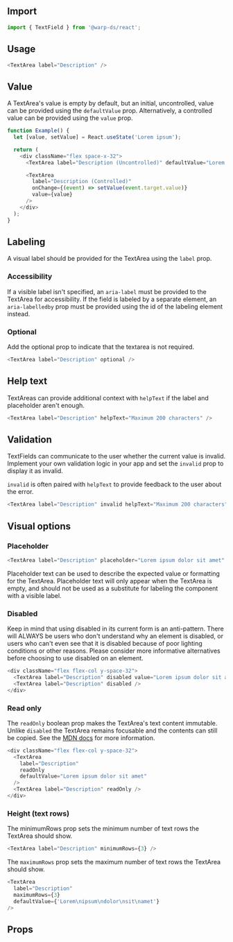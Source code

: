 ## Import

```js
import { TextField } from '@warp-ds/react';
```

## Usage

```js
<TextArea label="Description" />
```

## Value

A TextArea's value is empty by default, but an initial, uncontrolled, value can be provided using the `defaultValue` prop. Alternatively, a controlled value can be provided using the `value` prop.


```js
function Example() {
  let [value, setValue] = React.useState('Lorem ipsum');

  return (
    <div className="flex space-x-32">
      <TextArea label="Description (Uncontrolled)" defaultValue="Lorem ipsum" />

      <TextArea
        label="Description (Controlled)"
        onChange={(event) => setValue(event.target.value)}
        value={value}
      />
    </div>
  );
}
```

## Labeling

A visual label should be provided for the TextArea using the `label` prop.

### Accessibility

If a visible label isn't specified, an `aria-label` must be provided to the TextArea for accessibility. If the field is labeled by a separate element, an `aria-labelledby` prop must be provided using the id of the labeling element instead.

### Optional

Add the optional prop to indicate that the textarea is not required.

```js
<TextArea label="Description" optional />
```

## Help text

TextAreas can provide additional context with `helpText` if the label and placeholder aren't enough.

```js
<TextArea label="Description" helpText="Maximum 200 characters" />
```

## Validation

TextFields can communicate to the user whether the current value is invalid. Implement your own validation logic in your app and set the `invalid` prop to display it as invalid.

`invalid` is often paired with `helpText` to provide feedback to the user about the error.

```js
<TextArea label="Description" invalid helpText="Maximum 200 characters" />
```

## Visual options

### Placeholder

```js
<TextArea label="Description" placeholder="Lorem ipsum dolor sit amet" />
```

Placeholder text can be used to describe the expected value or formatting for the TextArea. Placeholder text will only appear when the TextArea is empty, and should not be used as a substitute for labeling the component with a visible label.

### Disabled

Keep in mind that using disabled in its current form is an anti-pattern. There will ALWAYS be users who don't understand why an element is disabled, or users who can't even see that it is disabled because of poor lighting conditions or other reasons. Please consider more informative alternatives before choosing to use disabled on an element.

```js
<div className="flex flex-col y-space-32">
  <TextArea label="Description" disabled value="Lorem ipsum dolor sit amet" />
  <TextArea label="Description" disabled />
</div>
```

### Read only

The `readOnly` boolean prop makes the TextArea's text content immutable. Unlike `disabled` the TextArea remains focusable and the contents can still be copied. See the [MDN docs](https://developer.mozilla.org/en-US/docs/Web/HTML/Attributes/readonly)
 for more information.

```js
<div className="flex flex-col y-space-32">
  <TextArea
    label="Description"
    readOnly
    defaultValue="Lorem ipsum dolor sit amet"
  />
  <TextArea label="Description" readOnly />
</div>
```


### Height (text rows)

The minimumRows prop sets the minimum number of text rows the TextArea should show.

```js
<TextArea label="Description" minimumRows={3} />
```

The `maximumRows` prop sets the maximum number of text rows the TextArea should show.

```js
<TextArea
  label="Description"
  maximumRows={3}
  defaultValue={'Lorem\nipsum\ndolor\nsit\namet'}
/>
```

## Props

<!-- <api-table type=react component="Input" /> -->
